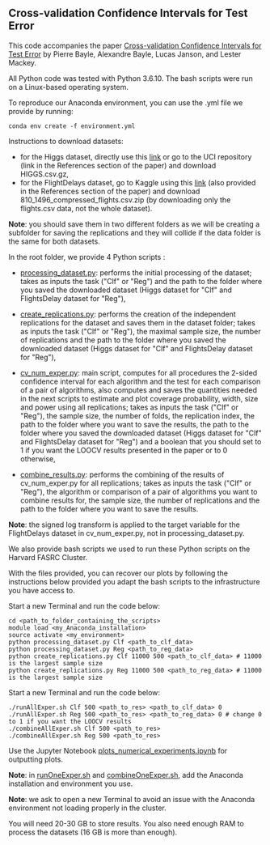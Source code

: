 ## Cross-validation Confidence Intervals for Test Error

This code accompanies the paper [Cross-validation Confidence Intervals for Test Error](https://arxiv.org/abs/2007.12671) by Pierre Bayle, Alexandre Bayle, Lucas Janson, and Lester Mackey.

All Python code was tested with Python 3.6.10. The bash scripts were run on a Linux-based operating system.

To reproduce our Anaconda environment, you can use the .yml file we provide by running:
```
conda env create -f environment.yml
```

Instructions to download datasets:
- for the Higgs dataset, directly use this [link](https://archive.ics.uci.edu/ml/machine-learning-databases/00280/HIGGS.csv.gz) or go to the UCI repository (link in the References section of the paper) and download HIGGS.csv.gz,
- for the FlightDelays dataset, go to Kaggle using this [link](https://www.kaggle.com/usdot/flight-delays?select=flights.csv) (also provided in the References section of the paper) and download 810_1496_compressed_flights.csv.zip (by downloading only the flights.csv data, not the whole dataset).

**Note**: you should save them in two different folders as we will be creating a subfolder for saving the replications and they will collide if the data folder is the same for both datasets.

In the root folder, we provide 4 Python scripts :

- [processing_dataset.py](https://github.com/alexandre-bayle/cvci/blob/master/processing_dataset.py): performs the initial processing of the dataset; takes as inputs the task ("Clf" or "Reg") and the path to the folder where you saved the downloaded dataset (Higgs dataset for "Clf" and FlightsDelay dataset for "Reg"),

- [create_replications.py](https://github.com/alexandre-bayle/cvci/blob/master/create_replications.py): performs the creation of the independent replications for the dataset and saves them in the dataset folder; takes as inputs the task ("Clf" or "Reg"), the maximal sample size, the number of replications and the path to the folder where you saved the downloaded dataset (Higgs dataset for "Clf" and FlightsDelay dataset for "Reg"),

- [cv_num_exper.py](https://github.com/alexandre-bayle/cvci/blob/master/cv_num_exper.py): main script, computes for all procedures the 2-sided confidence interval for each algorithm and the test for each comparison of a pair of algorithms, also computes and saves the quantities needed in the next scripts to estimate and plot coverage probability, width, size and power using all replications; takes as inputs the task ("Clf" or "Reg"), the sample size, the number of folds, the replication index, the path to the folder where you want to save the results, the path to the folder where you saved the downloaded dataset (Higgs dataset for "Clf" and FlightsDelay dataset for "Reg") and a boolean that you should set to 1 if you want the LOOCV results presented in the paper or to 0 otherwise,

- [combine_results.py](https://github.com/alexandre-bayle/cvci/blob/master/combine_results.py): performs the combining of the results of cv_num_exper.py for all replications; takes as inputs the task ("Clf" or "Reg"), the algorithm or comparison of a pair of algorithms you want to combine results for, the sample size, the number of replications and the path to the folder where you want to save the results.

**Note**: the signed log transform is applied to the target variable for the FlightDelays dataset in cv_num_exper.py, not in processing_dataset.py.

We also provide bash scripts we used to run these Python scripts on the Harvard FASRC Cluster.

With the files provided, you can recover our plots by following the instructions below provided you adapt the bash scripts to the infrastructure you have access to.

Start a new Terminal and run the code below:
```
cd <path_to_folder_containing_the_scripts>
module load <my_Anaconda_installation>
source activate <my_environment>
python processing_dataset.py Clf <path_to_clf_data>
python processing_dataset.py Reg <path_to_reg_data>
python create_replications.py Clf 11000 500 <path_to_clf_data> # 11000 is the largest sample size
python create_replications.py Reg 11000 500 <path_to_reg_data> # 11000 is the largest sample size
```

Start a new Terminal and run the code below:
```
./runAllExper.sh Clf 500 <path_to_res> <path_to_clf_data> 0
./runAllExper.sh Reg 500 <path_to_res> <path_to_reg_data> 0 # change 0 to 1 if you want the LOOCV results
./combineAllExper.sh Clf 500 <path_to_res>
./combineAllExper.sh Reg 500 <path_to_res>
```

Use the Jupyter Notebook [plots_numerical_experiments.ipynb](https://github.com/alexandre-bayle/cvci/blob/master/plots_numerical_experiments.ipynb) for outputting plots.

**Note**: in [runOneExper.sh](https://github.com/alexandre-bayle/cvci/blob/master/runOneExper.sh) and [combineOneExper.sh](https://github.com/alexandre-bayle/cvci/blob/master/combineOneExper.sh), add the Anaconda installation and environment you use.

**Note**: we ask to open a new Terminal to avoid an issue with the Anaconda environment not loading properly in the cluster.

You will need 20-30 GB to store results. You also need enough RAM to process the datasets (16 GB is more than enough).
